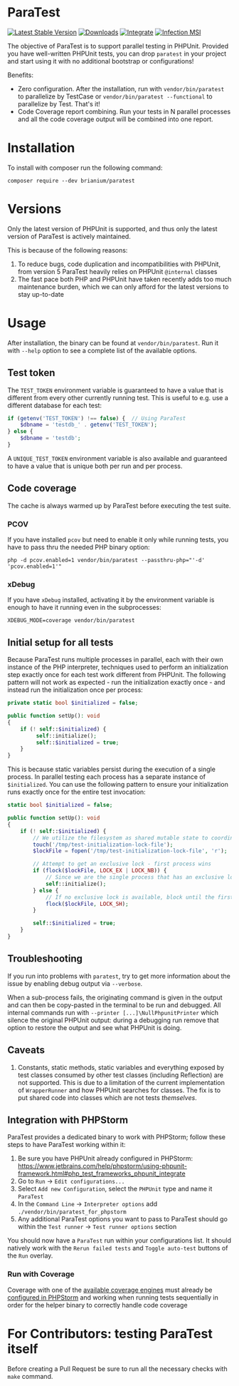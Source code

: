 ParaTest
========

[![Latest Stable Version](https://img.shields.io/packagist/v/brianium/paratest.svg)](https://packagist.org/packages/brianium/paratest)
[![Downloads](https://img.shields.io/packagist/dt/brianium/paratest.svg)](https://packagist.org/packages/brianium/paratest)
[![Integrate](https://github.com/paratestphp/paratest/actions/workflows/ci.yml/badge.svg?branch=7.x)](https://github.com/paratestphp/paratest/actions)
[![Infection MSI](https://img.shields.io/endpoint?style=flat&url=https%3A%2F%2Fbadge-api.stryker-mutator.io%2Fgithub.com%2Fparatestphp%2Fparatest%2F7.x)](https://dashboard.stryker-mutator.io/reports/github.com/paratestphp/paratest/7.x)

The objective of ParaTest is to support parallel testing in PHPUnit. Provided you have well-written PHPUnit tests, you can drop `paratest` in your project and
start using it with no additional bootstrap or configurations!

Benefits:

* Zero configuration. After the installation, run with `vendor/bin/paratest` to parallelize by TestCase or `vendor/bin/paratest --functional` to parallelize by Test. That's it!
* Code Coverage report combining. Run your tests in N parallel processes and all the code coverage output will be combined into one report.

# Installation

To install with composer run the following command:

    composer require --dev brianium/paratest
    
# Versions

Only the latest version of PHPUnit is supported, and thus only the latest version of ParaTest is actively maintained.

This is because of the following reasons:

1. To reduce bugs, code duplication and incompatibilities with PHPUnit, from version 5 ParaTest heavily relies on PHPUnit `@internal` classes
1. The fast pace both PHP and PHPUnit have taken recently adds too much maintenance burden, which we can only afford for the latest versions to stay up-to-date

# Usage

After installation, the binary can be found at `vendor/bin/paratest`. Run it
with `--help` option to see a complete list of the available options.

## Test token

The `TEST_TOKEN` environment variable is guaranteed to have a value that is different
from every other currently running test. This is useful to e.g. use a different database
for each test:

```php
if (getenv('TEST_TOKEN') !== false) {  // Using ParaTest
    $dbname = 'testdb_' . getenv('TEST_TOKEN');
} else {
    $dbname = 'testdb';
}
```

A `UNIQUE_TEST_TOKEN` environment variable is also available and guaranteed to have a value that is unique both
per run and per process.

## Code coverage

The cache is always warmed up by ParaTest before executing the test suite.

### PCOV

If you have installed `pcov` but need to enable it only while running tests, you have to pass thru the needed PHP binary
option:

```
php -d pcov.enabled=1 vendor/bin/paratest --passthru-php="'-d' 'pcov.enabled=1'"
```

### xDebug

If you have `xDebug` installed, activating it by the environment variable is enough to have it running even in the subprocesses:

```
XDEBUG_MODE=coverage vendor/bin/paratest
```

## Initial setup for all tests

Because ParaTest runs multiple processes in parallel, each with their own instance of the PHP interpreter,
techniques used to perform an initialization step exactly once for each test work different from PHPUnit.
The following pattern will not work as expected - run the initialization exactly once - and instead run the
initialization once per process:

```php
private static bool $initialized = false;

public function setUp(): void
{
    if (! self::$initialized) {
         self::initialize();
         self::$initialized = true;
    }
}
```

This is because static variables persist during the execution of a single process.
In parallel testing each process has a separate instance of `$initialized`.
You can use the following pattern to ensure your initialization runs exactly once for the entire test invocation:

```php
static bool $initialized = false;

public function setUp(): void
{
    if (! self::$initialized) {
        // We utilize the filesystem as shared mutable state to coordinate between processes
        touch('/tmp/test-initialization-lock-file');
        $lockFile = fopen('/tmp/test-initialization-lock-file', 'r');

        // Attempt to get an exclusive lock - first process wins
        if (flock($lockFile, LOCK_EX | LOCK_NB)) {
            // Since we are the single process that has an exclusive lock, we run the initialization
            self::initialize();
        } else {
            // If no exclusive lock is available, block until the first process is done with initialization
            flock($lockFile, LOCK_SH);
        }

        self::$initialized = true;
    }
}
```

## Troubleshooting

If you run into problems with `paratest`, try to get more information about the issue by enabling debug output via
`--verbose`.

When a sub-process fails, the originating command is given in the output and can then be copy-pasted in the terminal
to be run and debugged. All internal commands run with `--printer [...]\NullPhpunitPrinter` which silence the original
PHPUnit output: during a debugging run remove that option to restore the output and see what PHPUnit is doing.

## Caveats

1. Constants, static methods, static variables and everything exposed by test classes consumed by other test classes
(including Reflection) are not supported. This is due to a limitation of the current implementation of `WrapperRunner`
and how PHPUnit searches for classes. The fix is to put shared code into classes which are not tests _themselves_.

## Integration with PHPStorm

ParaTest provides a dedicated binary to work with PHPStorm; follow these steps to have ParaTest working within it:

1. Be sure you have PHPUnit already configured in PHPStorm: https://www.jetbrains.com/help/phpstorm/using-phpunit-framework.html#php_test_frameworks_phpunit_integrate
2. Go to `Run` -> `Edit configurations...`
3. Select `Add new Configuration`, select the `PHPUnit` type and name it `ParaTest`
4. In the `Command Line` -> `Interpreter options` add `./vendor/bin/paratest_for_phpstorm`
5. Any additional ParaTest options you want to pass to ParaTest should go within the `Test runner` -> `Test runner options` section

You should now have a `ParaTest` run within your configurations list.
It should natively work with the `Rerun failed tests` and `Toggle auto-test` buttons of the `Run` overlay.

### Run with Coverage

Coverage with one of the [available coverage engines](#code-coverage) must already be [configured in PHPStorm](https://www.jetbrains.com/help/phpstorm/code-coverage.html) 
and working when running tests sequentially in order for the helper binary to correctly handle code coverage

# For Contributors: testing ParaTest itself

Before creating a Pull Request be sure to run all the necessary checks with `make` command.
